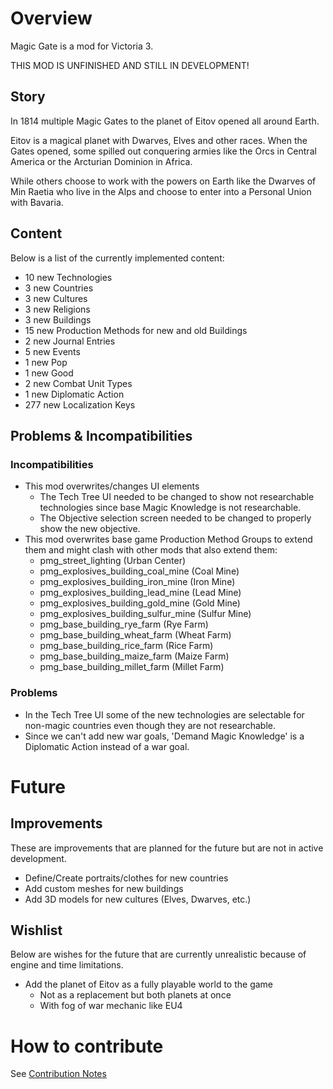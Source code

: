 # Overview

Magic Gate is a mod for Victoria 3.

THIS MOD IS UNFINISHED AND STILL IN DEVELOPMENT!

## Story

In 1814 multiple Magic Gates to the planet of Eitov opened all around Earth. 

Eitov is a magical planet with Dwarves, Elves and other races.
When the Gates opened, some spilled out conquering armies like the Orcs in Central America or the Arcturian Dominion in Africa.

While others choose to work with the powers on Earth like the Dwarves of Min Raetia who live in the Alps and choose to enter into a Personal Union with Bavaria.

## Content
Below is a list of the currently implemented content:

[//]: # (CONTENT-START)

 - 10 new Technologies
 - 3 new Countries
 - 3 new Cultures
 - 3 new Religions
 - 3 new Buildings
 - 15 new Production Methods for new and old Buildings
 - 2 new Journal Entries
 - 5 new Events
 - 1 new Pop
 - 1 new Good
 - 2 new Combat Unit Types
 - 1 new Diplomatic Action
 - 277 new Localization Keys

[//]: # (CONTENT-END)

## Problems & Incompatibilities

### Incompatibilities

 - This mod overwrites/changes UI elements
   - The Tech Tree UI needed to be changed to show not researchable technologies since base Magic Knowledge is not researchable.
   - The Objective selection screen needed to be changed to properly show the new objective.
 - This mod overwrites base game Production Method Groups to extend them and might clash with other mods that also extend them:
   - pmg_street_lighting (Urban Center)
   - pmg_explosives_building_coal_mine (Coal Mine)
   - pmg_explosives_building_iron_mine (Iron Mine)
   - pmg_explosives_building_lead_mine (Lead Mine)
   - pmg_explosives_building_gold_mine (Gold Mine)
   - pmg_explosives_building_sulfur_mine (Sulfur Mine)
   - pmg_base_building_rye_farm (Rye Farm)
   - pmg_base_building_wheat_farm (Wheat Farm)
   - pmg_base_building_rice_farm (Rice Farm)
   - pmg_base_building_maize_farm (Maize Farm)
   - pmg_base_building_millet_farm (Millet Farm)

### Problems

 - In the Tech Tree UI some of the new technologies are selectable for non-magic countries even though they are not researchable.
 - Since we can't add new war goals, 'Demand Magic Knowledge' is a Diplomatic Action instead of a war goal.

# Future

## Improvements

These are improvements that are planned for the future but are not in active development.

 - Define/Create portraits/clothes for new countries
 - Add custom meshes for new buildings
 - Add 3D models for new cultures (Elves, Dwarves, etc.)

## Wishlist

Below are wishes for the future that are currently unrealistic because of engine and time limitations.

 - Add the planet of Eitov as a fully playable world to the game
   - Not as a replacement but both planets at once
   - With fog of war mechanic like EU4

# How to contribute

See [Contribution Notes](https://github.com/kaiser-chris/gate-mod/wiki/Contribution-Notes)
